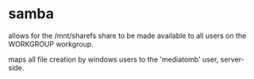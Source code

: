 samba
===

allows for the /mnt/sharefs share to be made available to all users on the WORKGROUP workgroup.

maps all file creation by windows users to the 'mediatomb' user, server-side.
